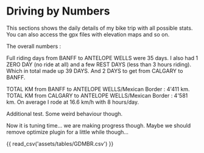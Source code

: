 # Driving by Numbers

This sections shows the daily details of my bike trip with all possible stats. You can also access the gpx files with elevation maps and so on.

The overall numbers :

Full riding days from BANFF to ANTELOPE WELLS were 35 days.
I also had 1 ZERO DAY (no ride at all) and a few REST DAYS (less than 3 hours riding). Which in total made up 39 DAYS. And 2 DAYS to get from CALGARY to BANFF. 

TOTAL KM from BANFF to ANTELOPE WELLS/Mexican Border : 4'411 km.
TOTAL KM from CALGARY to ANTELOPE WELLS/Mexican Border : 4'581 km.
On average I rode at 16.6 km/h with 8 hours/day.

<script src="/javascripts/tabulator.js"> </script>

<div id="example-table"></div>

Additional test. Some weird behaviour though.

<div id="checkerboard-table"></div>

Now it is tuning time... we are making progress though.
Maybe we should remove optimize plugin for a little while though...

<div id="GDMBR"></div>

{{ read_csv('assets/tables/GDMBR.csv') }}

